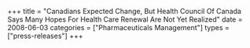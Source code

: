 +++
title = "Canadians Expected Change, But Health Council Of Canada Says Many Hopes For Health Care Renewal Are Not Yet Realized"
date = 2008-06-03
categories = ["Pharmaceuticals Management"]
types = ["press-releases"]
+++
